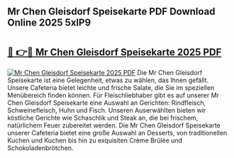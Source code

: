 ## Mr Chen Gleisdorf Speisekarte PDF Download Online 2025 5xlP9

# <h2><a href="http://gc69lsy.nevu.top/?p=Mr+Chen+Gleisdorf+Speisekarte">🔗 👉🔴 Mr Chen Gleisdorf Speisekarte 2025 PDF</a></h2>

[![Mr Chen Gleisdorf Speisekarte 2025 PDF](https://i.imgur.com/dBaPXMq.png)](http://gc69lsy.nevu.top/?p=Mr+Chen+Gleisdorf+Speisekarte)
Die Mr Chen Gleisdorf Speisekarte ist eine Gelegenheit, etwas zu wählen, das Ihnen gefällt. Unsere Cafeteria bietet leichte und frische Salate, die Sie im speziellen Menübereich finden können. Für Fleischliebhaber gibt es auf unserer Mr Chen Gleisdorf Speisekarte eine Auswahl an Gerichten: Rindfleisch, Schweinefleisch, Huhn und Fisch. Unseren Auserwählten bieten wir köstliche Gerichte wie Schaschlik und Steak an, die bei frischem, natürlichem Feuer zubereitet werden. Die Mr Chen Gleisdorf Speisekarte unserer Cafeteria bietet eine große Auswahl an Desserts, von traditionellen Kuchen und Kuchen bis hin zu exquisiten Crème Brûlée und Schokoladenbrötchen.
